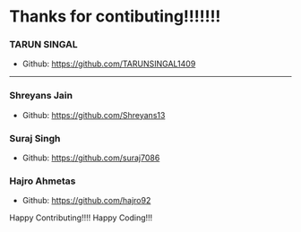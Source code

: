 # Thanks for contibuting!!!!!!!

### TARUN SINGAL
- Github: https://github.com/TARUNSINGAL1409
***

### Shreyans Jain
- Github: https://github.com/Shreyans13

### Suraj Singh
- Github: https://github.com/suraj7086

### Hajro Ahmetas
- Github: https://github.com/hajro92








Happy Contributing!!!!
Happy Coding!!!
